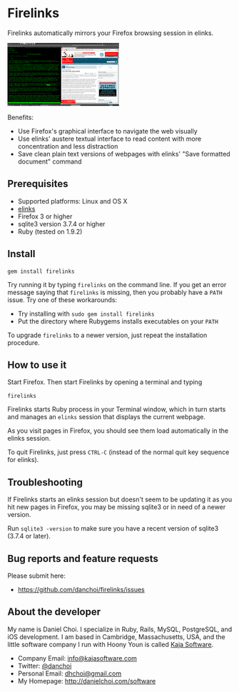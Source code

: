 # Firelinks

Firelinks automatically mirrors your Firefox browsing session in elinks.

<a href="https://github.com/danchoi/firelinks/raw/master/screens/firelinks1.png" rel="lightbox[screens]"><img src="https://github.com/danchoi/firelinks/raw/master/screens/firelinks1c.png" /></a>

Benefits:

* Use Firefox's graphical interface to navigate the web visually 
* Use elinks' austere textual interface to read content with more concentration and less distraction
* Save clean plain text versions of webpages with elinks' "Save formatted document" command


## Prerequisites

* Supported platforms: Linux and OS X
* [elinks][elinks]
* Firefox 3 or higher 
* sqlite3 version 3.7.4 or higher
* Ruby (tested on 1.9.2)

[elinks]:http://elinks.or.cz/

## Install

    gem install firelinks

Try running it by typing `firelinks` on the command line. If you get an error
message saying that `firelinks` is missing, then you probably have a `PATH`
issue. Try one of these workarounds:

* Try installing with `sudo gem install firelinks`
* Put the directory where Rubygems installs executables on your `PATH`

To upgrade `firelinks` to a newer version, just repeat the installation procedure.

## How to use it 

Start Firefox. Then start Firelinks by opening a terminal and typing

    firelinks

Firelinks starts Ruby process in your Terminal window, which in turn starts and
manages an `elinks` session that displays the current webpage. 

As you visit pages in Firefox, you should see them load
automatically in the elinks session.

To quit Firelinks, just press `CTRL-C` (instead of the normal quit key sequence for elinks).

## Troubleshooting

If Firelinks starts an elinks session but doesn't seem to be updating it as
you hit new pages in Firefox, you may be missing sqlite3 or in need of a newer version.

Run `sqlite3 -version` to make sure you have a recent version of sqlite3 (3.7.4 or later).


## Bug reports and feature requests

Please submit here:

* <https://github.com/danchoi/firelinks/issues>


## About the developer

My name is Daniel Choi. I specialize in Ruby, Rails, MySQL, PostgreSQL, and iOS
development. I am based in Cambridge, Massachusetts, USA, and the little
software company I run with Hoony Youn is called [Kaja Software](http://kajasoftware.com). 

* Company Email: info@kajasoftware.com
* Twitter: [@danchoi][twitter] 
* Personal Email: dhchoi@gmail.com  
* My Homepage: <http://danielchoi.com/software>

[twitter]:http://twitter.com/#!/danchoi


